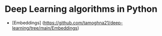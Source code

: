 # Deep Learning algorithms in Python

* [Embeddings] (https://github.com/tamoghna21/deep-learning/tree/main/Embeddings)
